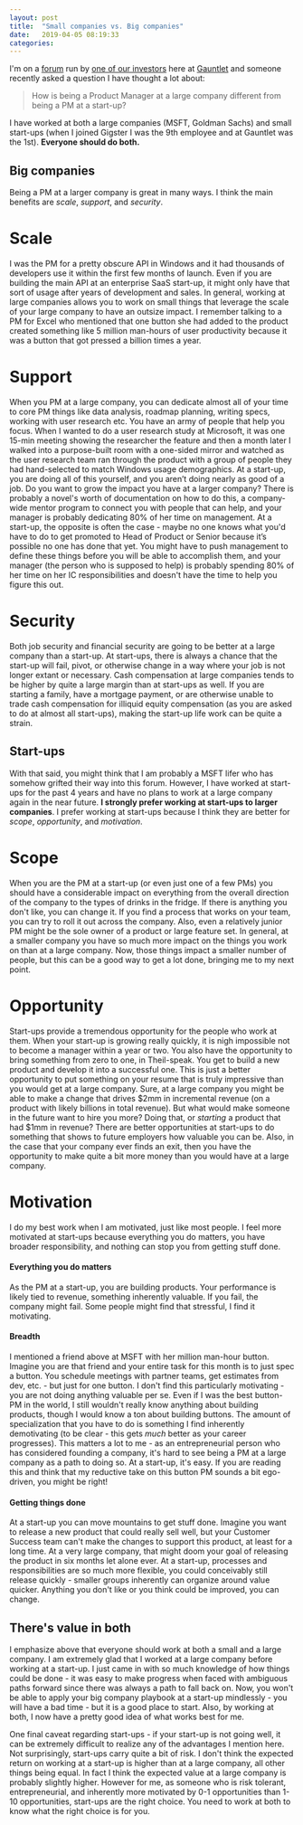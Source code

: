 ```yaml
---
layout: post
title:  "Small companies vs. Big companies"
date:   2019-04-05 08:19:33
categories:
---
```


I'm on a [forum](https://network.firstround.com) run by [one of our investors](firstround.com) here at [Gauntlet](https://gauntlet.network) and someone recently asked a question I have thought a lot about:

> How is being a Product Manager at a large company different from being a PM at a start-up?

I have worked at both a large companies (MSFT, Goldman Sachs) and small start-ups (when I joined Gigster I was the 9th employee and at Gauntlet was the 1st). **Everyone should do both.**

## Big companies

Being a PM at a larger company is great in many ways. I think the main benefits are _scale_, _support_, and _security_.

# Scale

I was the PM for a pretty obscure API in Windows and it had thousands of developers use it within the first few months of launch. Even if you are building the main API at an enterprise SaaS start-up, it might only have that sort of usage after years of development and sales. In general, working at large companies allows you to work on small things that leverage the scale of your large company to have an outsize impact. I remember talking to a PM for Excel who mentioned that one button she had added to the product created something like 5 million man-hours of user productivity because it was a button that got pressed a billion times a year.  

# Support

When you PM at a large company, you can dedicate almost all of your time to core PM things like data analysis, roadmap planning, writing specs, working with user research etc. You have an army of people that help you focus. When I wanted to do a user research study at Microsoft, it was one 15-min meeting showing the researcher the feature and then a month later I walked into a purpose-built room with a one-sided mirror and watched as the user research team ran through the product with a group of people they had hand-selected to match Windows usage demographics. At a start-up, you are doing all of this yourself, and you aren’t doing nearly as good of a job. Do you want to grow the impact you have at a larger company? There is probably a novel's worth of documentation on how to do this, a company-wide mentor program to connect you with people that can help, and your manager is probably dedicating 80% of her time on management. At a start-up, the opposite is often the case - maybe no one knows what you'd have to do to get promoted to Head of Product or Senior because it’s possible no one has done that yet. You might have to push management to define these things before you will be able to accomplish them, and your manager (the person who is supposed to help)  is probably spending 80% of her time on her IC responsibilities and doesn't have the time to help you figure this out.

# Security

Both job security and financial security are going to be better at a large company than a start-up.  At start-ups, there is always a chance that the start-up will fail, pivot, or otherwise change in a way where your job is not longer extant or necessary. Cash compensation at large companies tends to be higher by quite a large margin than at start-ups as well. If you are starting a family, have a mortgage payment, or are otherwise unable to trade cash compensation for illiquid equity compensation (as you are asked to do at almost all start-ups), making the start-up life work can be quite a strain.

## Start-ups

With that said, you might think that I am probably a MSFT lifer who has somehow grifted their way into this forum.  However, I have worked at start-ups for the past 4 years and have no plans to work at a large company again in the near future. **I strongly prefer working at start-ups to larger companies**. I prefer working at start-ups because I think they are better for _scope_, _opportunity_, and _motivation_.


# Scope

When you are the PM at a start-up (or even just one of a few PMs) you should have a considerable impact on everything from the overall direction of the company to the types of drinks in the fridge. If there is anything you don't like, you can change it. If you find a process that works on your team, you can try to roll it out across the company. Also, even a relatively junior PM might be the sole owner of a product or large feature set. In general, at a smaller company you have so much more impact on the things you work on than at a large company. Now, those things impact a smaller number of people, but this can be a good way to get a lot done, bringing me to my next point.

# Opportunity

Start-ups provide a tremendous opportunity for the people who work at them. When your start-up is growing really quickly, it is nigh impossible not to become a manager within a year or two. You also have the opportunity to bring something from zero to one, in Theil-speak.  You get to build a new product and develop it into a successful one. This is just a better opportunity to put something on your resume that is truly impressive than you would get at a large company. Sure, at a large company you might be able to make a change that drives $2mm in incremental revenue (on a product with likely billions in total revenue). But what would make someone in the future want to hire you more? Doing that, or _starting_ a product that had $1mm in revenue? There are better opportunities at start-ups to do something that shows to future employers how valuable you can be. Also, in the case that your company ever finds an exit, then you have the opportunity to make quite a bit more money than you would have at a large company.

# Motivation

I do my best work when I am motivated, just like most people. I feel more motivated at start-ups because everything you do matters, you have broader responsibility, and nothing can stop you from getting stuff done.

#### Everything you do matters

As the PM at a start-up, you are building products. Your performance is likely tied to revenue, something inherently valuable. If you fail, the company might fail. Some people might find that stressful, I find it motivating.

#### Breadth

I mentioned a friend above at MSFT with her million man-hour button. Imagine you are that friend and your entire task for this month is to just spec a button. You schedule meetings with partner teams, get estimates from dev, etc. - but just for one button.  I don't find this particularly motivating - you are not doing anything valuable per se.  Even if I was the best button-PM in the world, I still wouldn't really know anything about building products, though I would know a ton about building buttons. The amount of specialization that you have to do is something I find inherently demotivating (to be clear - this gets _much_ better as your career progresses). This matters a lot to me - as an entrepreneurial person who has considered founding a company, it's hard to see being a PM at a large company as a path to doing so. At a start-up, it's easy. If you are reading this and think that my reductive take on this button PM sounds a bit ego-driven, you might be right!

#### Getting things done

At a start-up you can move mountains to get stuff done. Imagine you want to release a new product that could really sell well, but your Customer Success team can't make the changes to support this product, at least for a long time. At a very large company, that might doom your goal of releasing the product in six months let alone ever. At a start-up, processes and responsibilities are so much more flexible, you could conceivably still release quickly - smaller groups inherently can organize around value quicker.  Anything you don't like or you think could be improved, you can change.

## There's value in both

I emphasize above that everyone should work at both a small and a large company. I am extremely glad that I worked at a large company before working at a start-up. I just came in with so much knowledge of how things could be done  - it was easy to make progress when faced with ambiguous paths forward since there was always a path to fall back on. Now, you won't be able to apply your big company playbook at a start-up mindlessly - you will have a bad time - but it is a good place to start. Also, by working at both, I now have a pretty good idea of what works best for me.

One final caveat regarding start-ups - if your start-up is not going well, it can be extremely difficult to realize any of the advantages I mention here. Not surprisingly, start-ups carry quite a bit of risk. I don't think the expected return on working at a start-up is higher than at a large company, all other things being equal. In fact I think the expected value at a large company is probably slightly higher. However for me, as someone who is risk tolerant, entrepreneurial, and inherently more motivated by 0-1 opportunities than 1-10 opportunities, start-ups are the right choice.  You need to work at both to know what the right choice is for you.
